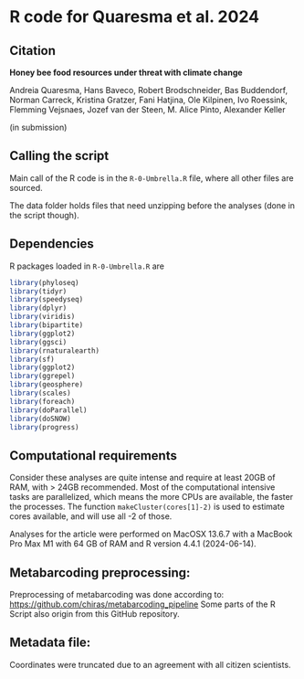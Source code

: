 # R code for Quaresma et al. 2024

## Citation
**Honey bee food resources under threat with climate change**

Andreia Quaresma, Hans Baveco, Robert Brodschneider, Bas Buddendorf, Norman Carreck, Kristina Gratzer, Fani Hatjina, Ole Kilpinen, Ivo Roessink, Flemming Vejsnaes, Jozef van der Steen, M. Alice Pinto, Alexander Keller

(in submission)


## Calling the script
Main call of the R code is in the ```R-0-Umbrella.R``` file, where all other files are sourced. 

The data folder holds files that need unzipping before the analyses (done in the script though).


## Dependencies

R packages loaded in ```R-0-Umbrella.R``` are 

```R
library(phyloseq)
library(tidyr)
library(speedyseq)
library(dplyr)
library(viridis)
library(bipartite)
library(ggplot2)
library(ggsci)
library(rnaturalearth)
library(sf)
library(ggplot2)
library(ggrepel)
library(geosphere)
library(scales)
library(foreach)
library(doParallel)
library(doSNOW)
library(progress)
```

## Computational requirements

Consider these analyses are quite intense and require at least 20GB of RAM, with > 24GB recommended. Most of the computational intensive tasks are parallelized, which means the more CPUs are available, the faster the processes. The function ``` makeCluster(cores[1]-2) ``` is used to estimate cores available, and will use all -2 of those.

Analyses for the article were performed on MacOSX 13.6.7 with a MacBook Pro Max M1 with 64 GB of RAM and R version 4.4.1 (2024-06-14).

## Metabarcoding preprocessing: 

Preprocessing of metabarcoding was done according to: https://github.com/chiras/metabarcoding_pipeline
Some parts of the R Script also origin from this GitHub repository. 

## Metadata file:
Coordinates were truncated due to an agreement with all citizen scientists.
